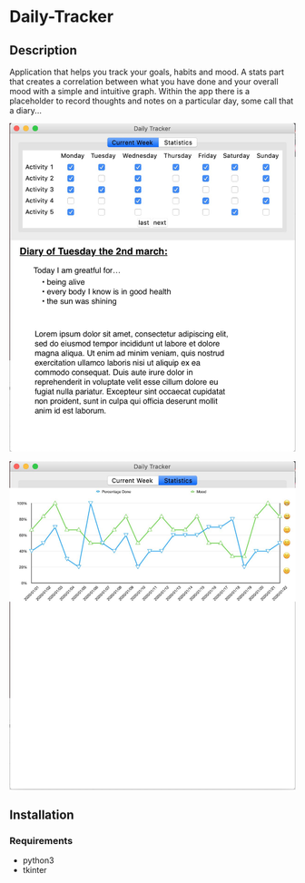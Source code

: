 # Daily-Tracker

## Description
Application that helps you track your goals, habits and mood. A stats part that creates a correlation between what you have done and your overall mood with a simple and intuitive graph. Within the app there is a placeholder to record thoughts and notes on a particular day, some call that a diary... 

![table-one](https://raw.githubusercontent.com/midastown/Daily-Tracker/master/table-one.jpg)


![table-two](https://raw.githubusercontent.com/midastown/Daily-Tracker/master/table-two.jpg)

## Installation

### Requirements

* python3
* tkinter
